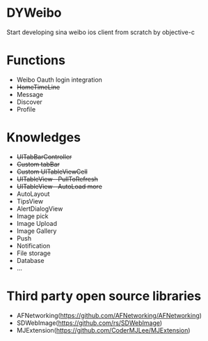 # DYWeibo
Start developing sina weibo ios client from scratch by objective-c

# Functions
* Weibo Oauth login integration
* <del>HomeTimeLine</del>
* Message
* Discover
* Profile

# Knowledges
* <del>UITabBarController</del>
* <del>Custom tabBar</del>
* <del>Custom UITableViewCell</del>
* <del>UITableView--PullToRefresh</del>
* <del>UITableView--AutoLoad more</del>
* AutoLayout
* TipsView
* AlertDialogView
* Image pick
* Image Upload
* Image Gallery
* Push
* Notification
* File storage
* Database
* ...


# Third party open source libraries
* AFNetworking(<https://github.com/AFNetworking/AFNetworking>)
* SDWebImage(<https://github.com/rs/SDWebImage>)
* MJExtension(<https://github.com/CoderMJLee/MJExtension>)
